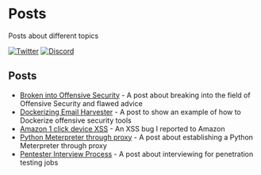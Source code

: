 # Posts
Posts about different topics

 [![Twitter](https://img.shields.io/badge/twitter-sneakerhax-38A1F3?logo=twitter)](https://twitter.com/sneakerhax) [![Discord](https://img.shields.io/badge/discord-sneakerhax-7289DA?logo=discord)](https://discordapp.com/invite/wpxpYM3)
 
 ## Posts
 * [Broken into Offensive Security](https://github.com/sneakerhax/Posts/blob/main/posts/Broken%20into%20Offensive%20Security.md) - A post about breaking into the field of Offensive Security and flawed advice
* [Dockerizing Email Harvester](https://github.com/sneakerhax/Posts/blob/main/posts/Dockerizing%20Email%20Harvester.md) - A post to show an example of how to Dockerize offensive security tools
* [Amazon 1 click device XSS](https://github.com/sneakerhax/Posts/blob/main/posts/Amazon%201%20click%20device%20XSS.md) - An XSS bug I reported to Amazon
* [Python Meterpreter through proxy](https://github.com/sneakerhax/Posts/blob/main/posts/Python%20Meterpreter%20through%20Proxy.md) - A post about establishing a Python Meterpreter through proxy
* [Pentester Interview Process](https://github.com/sneakerhax/Posts/blob/main/posts/Pentester%20Interview%20Process.md) - A post about interviewing for penetration testing jobs

